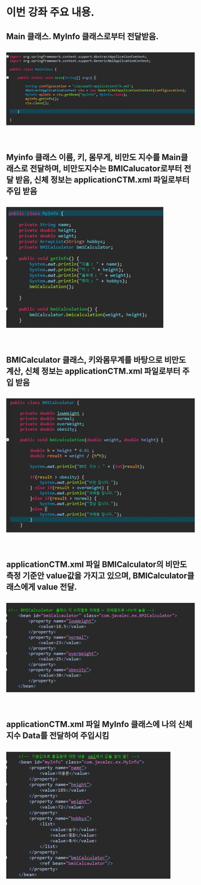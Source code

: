 # 이번 강좌 주요 내용.

## Main 클래스. MyInfo 클래스로부터 전달받음.
## ![사진](https://github.com/leedongjoon121/SpringFramework_study/blob/lecture3/img/Main.JPG?raw=true)
<br/>

## Myinfo 클래스 이름, 키, 몸무게, 비만도 지수를 Main클래스로 전달하며, 비만도지수는 BMICalucator로부터 전달 받음, 신체 정보는 applicationCTM.xml 파일로부터 주입 받음
## ![사진](https://github.com/leedongjoon121/SpringFramework_study/blob/lecture3/img/Myinfo.JPG?raw=true)
<br/>

## BMICalculator 클래스, 키와몸무계를 바탕으로 비만도 계산, 신체 정보는 applicationCTM.xml 파일로부터 주입 받음
## ![사진](https://github.com/leedongjoon121/SpringFramework_study/blob/lecture3/img/BMICal.JPG?raw=true)
<br/>

## applicationCTM.xml 파일 BMICalculator의 비만도 측정 기준안 value값을 가지고 있으며, BMICalculator클래스에게 value 전달.
## ![사진](https://github.com/leedongjoon121/SpringFramework_study/blob/lecture3/img/xml_1.JPG?raw=true)
<br/>

## applicationCTM.xml 파일 MyInfo 클래스에 나의 신체지수 Data를 전달하여 주입시킴
## ![사진](https://github.com/leedongjoon121/SpringFramework_study/blob/lecture3/img/xml_2.JPG?raw=true)
<br/>
